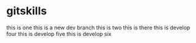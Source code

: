 # gitskills
this is one
this is a new dev branch
this is two
this is there
this is develop four
this is develop five
this is develop six

